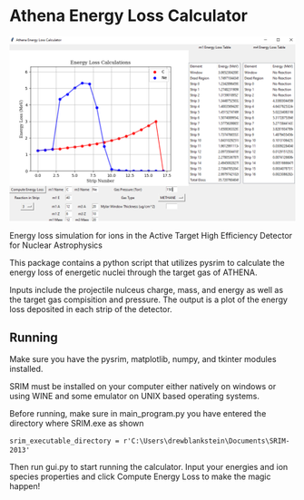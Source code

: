 # Athena Energy Loss Calculator

![Gui](/gui.png)

Energy loss simulation for ions in the Active Target High Efficiency Detector for Nuclear Astrophysics 

This package contains a python script that utilizes pysrim to calculate the energy loss of energetic nuclei through the target gas of ATHENA. 

Inputs include the projectile nulceus charge, mass, and energy as well as the target gas compisition and pressure. The output is a plot of the energy loss deposited in each strip of the detector. 


## Running 

Make sure you have the pysrim, matplotlib, numpy, and tkinter modules installed. 

SRIM must be installed on your computer either natively on windows or using WINE and some emulator on UNIX based operating systems. 

Before running, make sure in main_program.py you have entered the directory where SRIM.exe as shown 

```
srim_executable_directory = r'C:\Users\drewblankstein\Documents\SRIM-2013'
```

Then run gui.py to start running the calculator. Input your energies and ion species properties and click Compute Energy Loss to make the magic happen! 
